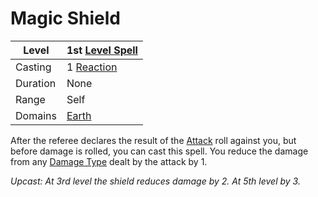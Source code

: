 ---
---

# Magic Shield

|Level|1st [Level Spell](../../../Spell%20Level.md)|
|-----|---------------|
|Casting|1 [Reaction](../../../../Game%20Procedures/Reaction.md)|
|Duration|None|
|Range|Self|
|Domains|[Earth](../../../Spell%20Domains/Earth.md)|

After the referee declares the result of the [Attack](../../../../Game%20Procedures/Attack.md) roll against you, but before damage is rolled, you can cast this spell. You reduce the damage from any [Damage Type](../../../../Damage%20Types/!Damage%20Types.md) dealt by the attack by 1.

*Upcast: At 3rd level the shield reduces damage by 2. At 5th level by 3.*
